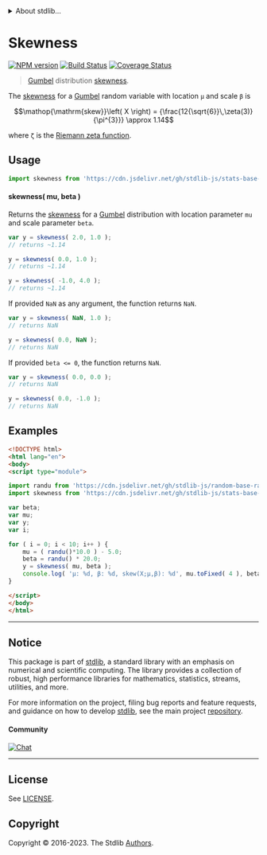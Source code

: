 <!--

@license Apache-2.0

Copyright (c) 2018 The Stdlib Authors.

Licensed under the Apache License, Version 2.0 (the "License");
you may not use this file except in compliance with the License.
You may obtain a copy of the License at

   http://www.apache.org/licenses/LICENSE-2.0

Unless required by applicable law or agreed to in writing, software
distributed under the License is distributed on an "AS IS" BASIS,
WITHOUT WARRANTIES OR CONDITIONS OF ANY KIND, either express or implied.
See the License for the specific language governing permissions and
limitations under the License.

-->


<details>
  <summary>
    About stdlib...
  </summary>
  <p>We believe in a future in which the web is a preferred environment for numerical computation. To help realize this future, we've built stdlib. stdlib is a standard library, with an emphasis on numerical and scientific computation, written in JavaScript (and C) for execution in browsers and in Node.js.</p>
  <p>The library is fully decomposable, being architected in such a way that you can swap out and mix and match APIs and functionality to cater to your exact preferences and use cases.</p>
  <p>When you use stdlib, you can be absolutely certain that you are using the most thorough, rigorous, well-written, studied, documented, tested, measured, and high-quality code out there.</p>
  <p>To join us in bringing numerical computing to the web, get started by checking us out on <a href="https://github.com/stdlib-js/stdlib">GitHub</a>, and please consider <a href="https://opencollective.com/stdlib">financially supporting stdlib</a>. We greatly appreciate your continued support!</p>
</details>

# Skewness

[![NPM version][npm-image]][npm-url] [![Build Status][test-image]][test-url] [![Coverage Status][coverage-image]][coverage-url] <!-- [![dependencies][dependencies-image]][dependencies-url] -->

> [Gumbel][gumbel-distribution] distribution [skewness][skewness].

<!-- Section to include introductory text. Make sure to keep an empty line after the intro `section` element and another before the `/section` close. -->

<section class="intro">

The [skewness][skewness] for a [Gumbel][gumbel-distribution] random variable with location `μ` and scale `β` is

<!-- <equation class="equation" label="eq:gumbel_skewness" align="center" raw="\operatorname{skew}\left( X \right) = {\frac{12{\sqrt{6}}\,\zeta(3)}{\pi^{3}}} \approx 1.14" alt="Skewness for a Gumbel distribution."> -->

```math
\mathop{\mathrm{skew}}\left( X \right) = {\frac{12{\sqrt{6}}\,\zeta(3)}{\pi^{3}}} \approx 1.14
```

<!-- <div class="equation" align="center" data-raw-text="\operatorname{skew}\left( X \right) = {\frac{12{\sqrt{6}}\,\zeta(3)}{\pi^{3}}} \approx 1.14" data-equation="eq:gumbel_skewness">
    <img src="https://cdn.jsdelivr.net/gh/stdlib-js/stdlib@51534079fef45e990850102147e8945fb023d1d0/lib/node_modules/@stdlib/stats/base/dists/gumbel/skewness/docs/img/equation_gumbel_skewness.svg" alt="Skewness for a Gumbel distribution.">
    <br>
</div> -->

<!-- </equation> -->

where `ζ` is the [Riemann zeta function][zeta].

</section>

<!-- /.intro -->

<!-- Package usage documentation. -->



<section class="usage">

## Usage

```javascript
import skewness from 'https://cdn.jsdelivr.net/gh/stdlib-js/stats-base-dists-gumbel-skewness@esm/index.mjs';
```

#### skewness( mu, beta )

Returns the [skewness][skewness] for a [Gumbel][gumbel-distribution] distribution with location parameter `mu` and scale parameter `beta`.

```javascript
var y = skewness( 2.0, 1.0 );
// returns ~1.14

y = skewness( 0.0, 1.0 );
// returns ~1.14

y = skewness( -1.0, 4.0 );
// returns ~1.14
```

If provided `NaN` as any argument, the function returns `NaN`.

```javascript
var y = skewness( NaN, 1.0 );
// returns NaN

y = skewness( 0.0, NaN );
// returns NaN
```

If provided `beta <= 0`, the function returns `NaN`.

```javascript
var y = skewness( 0.0, 0.0 );
// returns NaN

y = skewness( 0.0, -1.0 );
// returns NaN
```

</section>

<!-- /.usage -->

<!-- Package usage notes. Make sure to keep an empty line after the `section` element and another before the `/section` close. -->

<section class="notes">

</section>

<!-- /.notes -->

<!-- Package usage examples. -->

<section class="examples">

## Examples

<!-- eslint no-undef: "error" -->

```html
<!DOCTYPE html>
<html lang="en">
<body>
<script type="module">

import randu from 'https://cdn.jsdelivr.net/gh/stdlib-js/random-base-randu@esm/index.mjs';
import skewness from 'https://cdn.jsdelivr.net/gh/stdlib-js/stats-base-dists-gumbel-skewness@esm/index.mjs';

var beta;
var mu;
var y;
var i;

for ( i = 0; i < 10; i++ ) {
    mu = ( randu()*10.0 ) - 5.0;
    beta = randu() * 20.0;
    y = skewness( mu, beta );
    console.log( 'µ: %d, β: %d, skew(X;µ,β): %d', mu.toFixed( 4 ), beta.toFixed( 4 ), y.toFixed( 4 ) );
}

</script>
</body>
</html>
```

</section>

<!-- /.examples -->

<!-- Section to include cited references. If references are included, add a horizontal rule *before* the section. Make sure to keep an empty line after the `section` element and another before the `/section` close. -->

<section class="references">

</section>

<!-- /.references -->

<!-- Section for related `stdlib` packages. Do not manually edit this section, as it is automatically populated. -->

<section class="related">

</section>

<!-- /.related -->

<!-- Section for all links. Make sure to keep an empty line after the `section` element and another before the `/section` close. -->


<section class="main-repo" >

* * *

## Notice

This package is part of [stdlib][stdlib], a standard library with an emphasis on numerical and scientific computing. The library provides a collection of robust, high performance libraries for mathematics, statistics, streams, utilities, and more.

For more information on the project, filing bug reports and feature requests, and guidance on how to develop [stdlib][stdlib], see the main project [repository][stdlib].

#### Community

[![Chat][chat-image]][chat-url]

---

## License

See [LICENSE][stdlib-license].


## Copyright

Copyright &copy; 2016-2023. The Stdlib [Authors][stdlib-authors].

</section>

<!-- /.stdlib -->

<!-- Section for all links. Make sure to keep an empty line after the `section` element and another before the `/section` close. -->

<section class="links">

[npm-image]: http://img.shields.io/npm/v/@stdlib/stats-base-dists-gumbel-skewness.svg
[npm-url]: https://npmjs.org/package/@stdlib/stats-base-dists-gumbel-skewness

[test-image]: https://github.com/stdlib-js/stats-base-dists-gumbel-skewness/actions/workflows/test.yml/badge.svg?branch=v0.1.0
[test-url]: https://github.com/stdlib-js/stats-base-dists-gumbel-skewness/actions/workflows/test.yml?query=branch:v0.1.0

[coverage-image]: https://img.shields.io/codecov/c/github/stdlib-js/stats-base-dists-gumbel-skewness/main.svg
[coverage-url]: https://codecov.io/github/stdlib-js/stats-base-dists-gumbel-skewness?branch=main

<!--

[dependencies-image]: https://img.shields.io/david/stdlib-js/stats-base-dists-gumbel-skewness.svg
[dependencies-url]: https://david-dm.org/stdlib-js/stats-base-dists-gumbel-skewness/main

-->

[chat-image]: https://img.shields.io/gitter/room/stdlib-js/stdlib.svg
[chat-url]: https://app.gitter.im/#/room/#stdlib-js_stdlib:gitter.im

[stdlib]: https://github.com/stdlib-js/stdlib

[stdlib-authors]: https://github.com/stdlib-js/stdlib/graphs/contributors

[umd]: https://github.com/umdjs/umd
[es-module]: https://developer.mozilla.org/en-US/docs/Web/JavaScript/Guide/Modules

[deno-url]: https://github.com/stdlib-js/stats-base-dists-gumbel-skewness/tree/deno
[umd-url]: https://github.com/stdlib-js/stats-base-dists-gumbel-skewness/tree/umd
[esm-url]: https://github.com/stdlib-js/stats-base-dists-gumbel-skewness/tree/esm
[branches-url]: https://github.com/stdlib-js/stats-base-dists-gumbel-skewness/blob/main/branches.md

[stdlib-license]: https://raw.githubusercontent.com/stdlib-js/stats-base-dists-gumbel-skewness/main/LICENSE

[gumbel-distribution]: https://en.wikipedia.org/wiki/Gumbel_distribution

[skewness]: https://en.wikipedia.org/wiki/Skewness

[zeta]: https://en.wikipedia.org/wiki/Riemann_zeta_function

</section>

<!-- /.links -->
